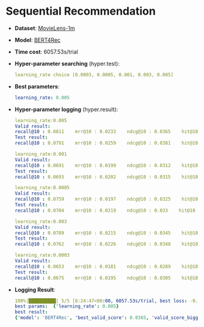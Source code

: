 # Sequential Recommendation

- **Dataset**: [MovieLens-1m](../../md/ml-1m_seq.md)

- **Model**: [BERT4Rec](https://recbole.io/docs/user_guide/model/sequential/bert4rec.html)

- **Time cost**: 6057.53s/trial

- **Hyper-parameter searching** (hyper.test):

  ```yaml
  learning_rate choice [0.0003, 0.0005, 0.001, 0.003, 0.005]
  ```

- **Best parameters**:

  ```yaml
  learning_rate: 0.005
  ```

- **Hyper-parameter logging** (hyper.result):

  ```yaml
  learning_rate:0.005
  Valid result:
  recall@10 : 0.0811    mrr@10 : 0.0233    ndcg@10 : 0.0365    hit@10 : 0.0811    precision@10 : 0.0081
  Test result:
  recall@10 : 0.0791    mrr@10 : 0.0259    ndcg@10 : 0.0381    hit@10 : 0.0791    precision@10 : 0.0079

  learning_rate:0.001
  Valid result:
  recall@10 : 0.0691    mrr@10 : 0.0199    ndcg@10 : 0.0312    hit@10 : 0.0691    precision@10 : 0.0069
  Test result:
  recall@10 : 0.0693    mrr@10 : 0.0202    ndcg@10 : 0.0315    hit@10 : 0.0693    precision@10 : 0.0069

  learning_rate:0.0005
  Valid result:
  recall@10 : 0.0759    mrr@10 : 0.0197    ndcg@10 : 0.0325    hit@10 : 0.0759    precision@10 : 0.0076
  Test result:
  recall@10 : 0.0704    mrr@10 : 0.0219    ndcg@10 : 0.033    hit@10 : 0.0704    precision@10 : 0.007

  learning_rate:0.003
  Valid result:
  recall@10 : 0.0789    mrr@10 : 0.0215    ndcg@10 : 0.0345    hit@10 : 0.0789    precision@10 : 0.0079
  Test result:
  recall@10 : 0.0762    mrr@10 : 0.0226    ndcg@10 : 0.0348    hit@10 : 0.0762    precision@10 : 0.0076

  learning_rate:0.0003
  Valid result:
  recall@10 : 0.0653    mrr@10 : 0.0181    ndcg@10 : 0.0289    hit@10 : 0.0653    precision@10 : 0.0065
  Test result:
  recall@10 : 0.0675    mrr@10 : 0.0195    ndcg@10 : 0.0305    hit@10 : 0.0675    precision@10 : 0.0067
  ```

- **Logging Result**:

  ```yaml
  100%|██████████| 5/5 [8:24:47<00:00, 6057.53s/trial, best loss: -0.0365]
  best params:  {'learning_rate': 0.005}
  best result: 
  {'model': 'BERT4Rec', 'best_valid_score': 0.0365, 'valid_score_bigger': True, 'best_valid_result': OrderedDict([('recall@10', 0.0811), ('mrr@10', 0.0233), ('ndcg@10', 0.0365), ('hit@10', 0.0811), ('precision@10', 0.0081)]), 'test_result': OrderedDict([('recall@10', 0.0791), ('mrr@10', 0.0259), ('ndcg@10', 0.0381), ('hit@10', 0.0791), ('precision@10', 0.0079)])}
  ```
